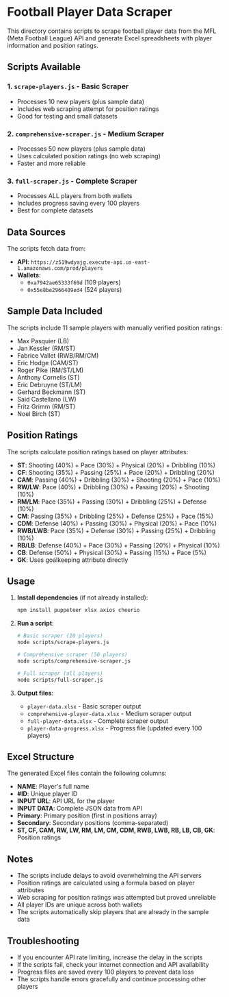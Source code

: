 # Football Player Data Scraper

This directory contains scripts to scrape football player data from the MFL (Meta Football League) API and generate Excel spreadsheets with player information and position ratings.

## Scripts Available

### 1. `scrape-players.js` - Basic Scraper
- Processes 10 new players (plus sample data)
- Includes web scraping attempt for position ratings
- Good for testing and small datasets

### 2. `comprehensive-scraper.js` - Medium Scraper
- Processes 50 new players (plus sample data)
- Uses calculated position ratings (no web scraping)
- Faster and more reliable

### 3. `full-scraper.js` - Complete Scraper
- Processes ALL players from both wallets
- Includes progress saving every 100 players
- Best for complete datasets

## Data Sources

The scripts fetch data from:
- **API**: `https://z519wdyajg.execute-api.us-east-1.amazonaws.com/prod/players`
- **Wallets**: 
  - `0xa7942ae65333f69d` (109 players)
  - `0x55e8be2966409ed4` (524 players)

## Sample Data Included

The scripts include 11 sample players with manually verified position ratings:
- Max Pasquier (LB)
- Jan Kessler (RM/ST)
- Fabrice Vallet (RWB/RM/CM)
- Eric Hodge (CAM/ST)
- Roger Pike (RM/ST/LM)
- Anthony Cornelis (ST)
- Eric Debruyne (ST/LM)
- Gerhard Beckmann (ST)
- Said Castellano (LW)
- Fritz Grimm (RM/ST)
- Noel Birch (ST)

## Position Ratings

The scripts calculate position ratings based on player attributes:
- **ST**: Shooting (40%) + Pace (30%) + Physical (20%) + Dribbling (10%)
- **CF**: Shooting (35%) + Passing (25%) + Pace (20%) + Dribbling (20%)
- **CAM**: Passing (40%) + Dribbling (30%) + Shooting (20%) + Pace (10%)
- **RW/LW**: Pace (40%) + Dribbling (30%) + Passing (20%) + Shooting (10%)
- **RM/LM**: Pace (35%) + Passing (30%) + Dribbling (25%) + Defense (10%)
- **CM**: Passing (35%) + Dribbling (25%) + Defense (25%) + Pace (15%)
- **CDM**: Defense (40%) + Passing (30%) + Physical (20%) + Pace (10%)
- **RWB/LWB**: Pace (35%) + Defense (30%) + Passing (25%) + Dribbling (10%)
- **RB/LB**: Defense (40%) + Pace (30%) + Passing (20%) + Physical (10%)
- **CB**: Defense (50%) + Physical (30%) + Passing (15%) + Pace (5%)
- **GK**: Uses goalkeeping attribute directly

## Usage

1. **Install dependencies** (if not already installed):
   ```bash
   npm install puppeteer xlsx axios cheerio
   ```

2. **Run a script**:
   ```bash
   # Basic scraper (10 players)
   node scripts/scrape-players.js
   
   # Comprehensive scraper (50 players)
   node scripts/comprehensive-scraper.js
   
   # Full scraper (all players)
   node scripts/full-scraper.js
   ```

3. **Output files**:
   - `player-data.xlsx` - Basic scraper output
   - `comprehensive-player-data.xlsx` - Medium scraper output
   - `full-player-data.xlsx` - Complete scraper output
   - `player-data-progress.xlsx` - Progress file (updated every 100 players)

## Excel Structure

The generated Excel files contain the following columns:
- **NAME**: Player's full name
- **#ID**: Unique player ID
- **INPUT URL**: API URL for the player
- **INPUT DATA**: Complete JSON data from API
- **Primary**: Primary position (first in positions array)
- **Secondary**: Secondary positions (comma-separated)
- **ST, CF, CAM, RW, LW, RM, LM, CM, CDM, RWB, LWB, RB, LB, CB, GK**: Position ratings

## Notes

- The scripts include delays to avoid overwhelming the API servers
- Position ratings are calculated using a formula based on player attributes
- Web scraping for position ratings was attempted but proved unreliable
- All player IDs are unique across both wallets
- The scripts automatically skip players that are already in the sample data

## Troubleshooting

- If you encounter API rate limiting, increase the delay in the scripts
- If the scripts fail, check your internet connection and API availability
- Progress files are saved every 100 players to prevent data loss
- The scripts handle errors gracefully and continue processing other players


